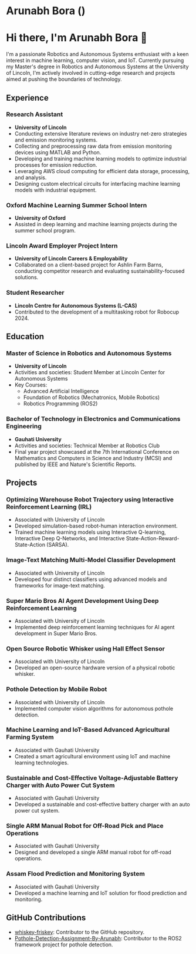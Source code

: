 # Arunabh Bora ()

# Hi there, I'm Arunabh Bora 👋

I'm a passionate Robotics and Autonomous Systems enthusiast with a keen interest in machine learning, computer vision, and IoT. Currently pursuing my Master's degree in Robotics and Autonomous Systems at the University of Lincoln, I'm actively involved in cutting-edge research and projects aimed at pushing the boundaries of technology.

## Experience

### Research Assistant
- **University of Lincoln**
- Conducting extensive literature reviews on industry net-zero strategies and emission monitoring systems.
- Collecting and preprocessing raw data from emission monitoring devices using MATLAB and Python.
- Developing and training machine learning models to optimize industrial processes for emission reduction.
- Leveraging AWS cloud computing for efficient data storage, processing, and analysis.
- Designing custom electrical circuits for interfacing machine learning models with industrial equipment.

### Oxford Machine Learning Summer School Intern
- **University of Oxford**
- Assisted in deep learning and machine learning projects during the summer school program.

### Lincoln Award Employer Project Intern
- **University of Lincoln Careers & Employability**
- Collaborated on a client-based project for Ashlin Farm Barns, conducting competitor research and evaluating sustainability-focused solutions.

### Student Researcher
- **Lincoln Centre for Autonomous Systems (L-CAS)**
- Contributed to the development of a multitasking robot for Robocup 2024.

## Education

### Master of Science in Robotics and Autonomous Systems
- **University of Lincoln**
- Activities and societies: Student Member at Lincoln Center for Autonomous Systems
- Key Courses:
  - Advanced Artificial Intelligence
  - Foundation of Robotics (Mechatronics, Mobile Robotics)
  - Robotics Programming (ROS2)

### Bachelor of Technology in Electronics and Communications Engineering
- **Gauhati University**
- Activities and societies: Technical Member at Robotics Club
- Final year project showcased at the 7th International Conference on Mathematics and Computers in Science and Industry (MCSI) and published by IEEE and Nature's Scientific Reports.

## Projects

### Optimizing Warehouse Robot Trajectory using Interactive Reinforcement Learning (IRL)
- Associated with University of Lincoln
- Developed simulation-based robot-human interaction environment.
- Trained machine learning models using Interactive Q-learning, Interactive Deep Q-Networks, and Interactive State-Action-Reward-State-Action (SARSA).

### Image-Text Matching Multi-Model Classifier Development
- Associated with University of Lincoln
- Developed four distinct classifiers using advanced models and frameworks for image-text matching.

### Super Mario Bros AI Agent Development Using Deep Reinforcement Learning
- Associated with University of Lincoln
- Implemented deep reinforcement learning techniques for AI agent development in Super Mario Bros.

### Open Source Robotic Whisker using Hall Effect Sensor
- Associated with University of Lincoln
- Developed an open-source hardware version of a physical robotic whisker.

### Pothole Detection by Mobile Robot
- Associated with University of Lincoln
- Implemented computer vision algorithms for autonomous pothole detection.

### Machine Learning and IoT-Based Advanced Agricultural Farming System
- Associated with Gauhati University
- Created a smart agricultural environment using IoT and machine learning technologies.

### Sustainable and Cost-Effective Voltage-Adjustable Battery Charger with Auto Power Cut System
- Associated with Gauhati University
- Developed a sustainable and cost-effective battery charger with an auto power cut system.

### Single ARM Manual Robot for Off-Road Pick and Place Operations
- Associated with Gauhati University
- Designed and developed a single ARM manual robot for off-road operations.

### Assam Flood Prediction and Monitoring System
- Associated with Gauhati University
- Developed a machine learning and IoT solution for flood prediction and monitoring.

## GitHub Contributions

- [whiskey-friskey](https://github.com/benjamin-nicholls/whiskey-friskey): Contributor to the GitHub repository.
- [Pothole-Detection-Assignment-By-Arunabh](https://github.com/arunabh-alt/Pothole-Detection-Assignment-By-Arunabh): Contributor to the ROS2 framework project for pothole detection.




